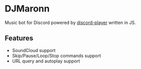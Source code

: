 # DJMaronn
Music bot for Discord powered by [discord-player](https://discord-player.js.org/) written in JS.

## Features
* SoundCloud support
* Skip/Pause/Loop/Stop commands support
* URL query and autoplay support